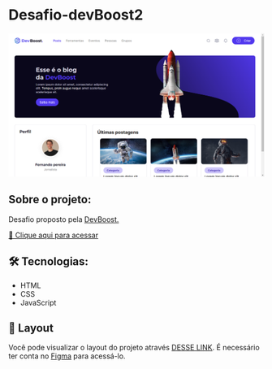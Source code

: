 # Desafio-devBoost2

![image](./.github/preview.png)

## Sobre o projeto:
Desafio proposto pela [DevBoost.](https://www.instagram.com/Dev_Boost/)

[🔗 Clique aqui para acessar](https://andersonrodrigs.github.io/Desafio-devBoost2/)

## 🛠 Tecnologias:
- HTML
- CSS
- JavaScript

## 🔖 Layout

Você pode visualizar o layout do projeto através [DESSE LINK](https://www.figma.com/file/rYBqcSF8x7VsfBCz2cosF4/Challenge---DevBoost?node-id=11%3A2). É necessário ter conta no [Figma](https://figma.com) para acessá-lo.

